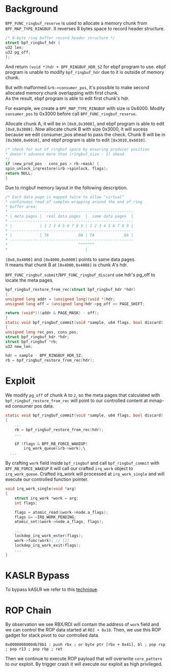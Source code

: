 # Background
`BPF_FUNC_ringbuf_reserve` is used to allocate a memory chunk from `BPF_MAP_TYPE_RINGBUF`.  It reverses 8 bytes space to record header structure.
```C
/* 8-byte ring buffer record header structure */
struct bpf_ringbuf_hdr {
u32 len;
u32 pg_off;
};
```
And return `(void *)hdr + BPF_RINGBUF_HDR_SZ` for ebpf program to use.  ebpf program is unable to modify `bpf_ringbuf_hdr` due to it is outside of memory chunk.  

But with malformed `&rb->consumer_pos`, it's possible to make second allocated memory chunk overlapping with first chunk.  
As the result, ebpf program is able to edit first chunk's hdr.  

For example, we create a `BPF_MAP_TYPE_RINGBUF` with size is 0x4000. Modify `consumer_pos` to 0x3000 before call `BPF_FUNC_ringbuf_reserve`.  

Allocate chunk A, it will be in `[0x0,0x3008]`, and ebpf program is able to edit `[0x8,0x3008]`.  Now allocate chunk B with size 0x3000, it will sucess because we edit consumer_pos ahead to pass the check. Chunk B will be in `[0x3008,0x6010]`, and ebpf program is able to edit `[0x3010,0x6010]`.  

```C
/* check for out of ringbuf space by ensuring producer position
* doesn't advance more than (ringbuf_size - 1) ahead
*/
if (new_prod_pos - cons_pos > rb->mask) {
spin_unlock_irqrestore(&rb->spinlock, flags);
return NULL;
}
```

Due to ringbuf memory layout in the following description.  
```C
/* Each data page is mapped twice to allow "virtual"
* continuous read of samples wrapping around the end of ring
* buffer area:
* ------------------------------------------------------
* | meta pages |  real data pages  |  same data pages  |
* ------------------------------------------------------
* |            | 1 2 3 4 5 6 7 8 9 | 1 2 3 4 5 6 7 8 9 |
* ------------------------------------------------------
* |            | TA             DA | TA             DA |
* ------------------------------------------------------
*                               ^^^^^^^
*                                  |
```

`[0x0,0x4000]` and `[0x4000,0x8000]` points to same data pages.  
It means that chunk B at `[0x4000,0x4008]` is chunk A's hdr.  

`BPF_FUNC_ringbuf_submit`/`BPF_FUNC_ringbuf_discard` use hdr's pg_off to locate the meta pages.  

```C
bpf_ringbuf_restore_from_rec(struct bpf_ringbuf_hdr *hdr)
{
unsigned long addr = (unsigned long)(void *)hdr;
unsigned long off = (unsigned long)hdr->pg_off << PAGE_SHIFT;

return (void*)((addr & PAGE_MASK) - off);
}
static void bpf_ringbuf_commit(void *sample, u64 flags, bool discard)
{
unsigned long rec_pos, cons_pos;
struct bpf_ringbuf_hdr *hdr;
struct bpf_ringbuf *rb;
u32 new_len;

hdr = sample - BPF_RINGBUF_HDR_SZ;
rb = bpf_ringbuf_restore_from_rec(hdr);
```

# Exploit
We modify `pg_off` of chunk A to `2`, so the meta pages that calculated with `bpf_ringbuf_restore_from_rec` will point to our controlled content at mmap-ed consumer pos data.
```C
static void bpf_ringbuf_commit(void *sample, u64 flags, bool discard)
{
	...
	rb = bpf_ringbuf_restore_from_rec(hdr);
	...

	if (flags & BPF_RB_FORCE_WAKEUP)
		irq_work_queue(&rb->work);\
  ...
```
By crafting `work` field inside `bpf_ringbuf` and call `bpf_ringbuf_commit` with `BPF_RB_FORCE_WAKEUP` it will call our crafted `irq_work` object to `irq_work_queue`.
Crafted irq_work will processed at `irq_work_single` and will execute our controlled function pointer.
```C
void irq_work_single(void *arg)
{
    struct irq_work *work = arg;
    int flags;

    flags = atomic_read(&work->node.a_flags);
    flags &= ~IRQ_WORK_PENDING;
    atomic_set(&work->node.a_flags, flags);

    ...
    lockdep_irq_work_enter(flags);
    work->func(work); // [1]
    lockdep_irq_work_exit(flags);
    ...
}
```

# KASLR Bypass
To bypass kASLR we refer to this [technique](https://github.com/google/security-research/blob/master/pocs/linux/kernelctf/CVE-2023-6817_mitigation/docs/exploit.md#kaslr-bypass).

# ROP Chain
By observation we see RBX/RDI will contain the address of `work` field and we can control the ROP data started at `RDI + 0x18`. Then, we use this ROP gadget for stack pivot to our controlled data.
```
0x00000000004b78b1 : push rbx ; or byte ptr [rbx + 0x41], bl ; pop rsp ; pop r13 ; pop rbp ; ret
```
Then we continue to execute ROP payload that will overwrite `core_pattern` to our exploit. By trigger crash it will execute our exploit as high privileged.

